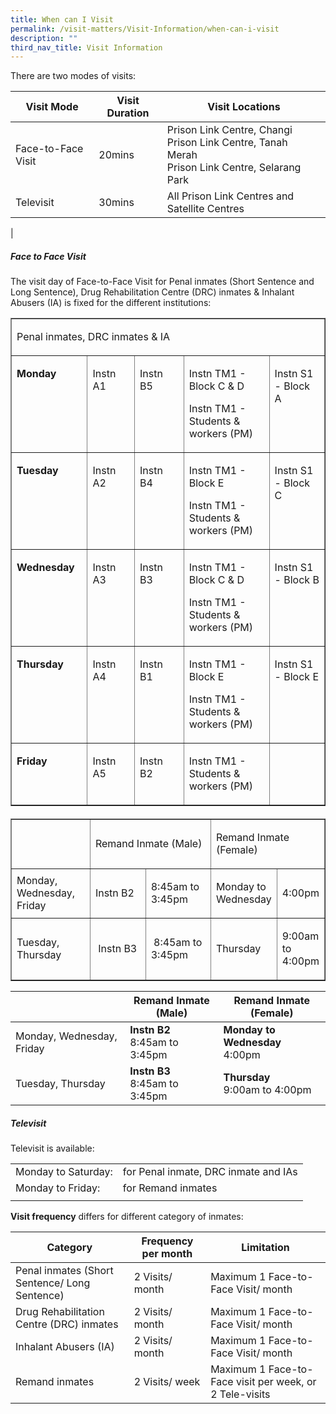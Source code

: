 ```yaml
---
title: When can I Visit
permalink: /visit-matters/Visit-Information/when-can-i-visit
description: ""
third_nav_title: Visit Information
---
```

There are two modes of visits:

|Visit Mode|Visit Duration |Visit Locations|
| -------- | -------- | -------- |
|Face-to-Face Visit|20mins |Prison Link Centre, Changi<br>Prison Link Centre, Tanah Merah<br>Prison Link Centre, Selarang Park|
|Televisit |30mins |All Prison Link Centres and Satellite Centres|
|

##### Face to Face Visit
The visit day of Face-to-Face Visit for Penal inmates (Short Sentence and Long Sentence), Drug Rehabilitation Centre (DRC) inmates &amp; Inhalant Abusers (IA) is fixed for the different institutions:


<table style="margin-bottom: 20px;" cellpadding="10" cellspacing="0" border="1" class="table">
  <tbody><tr class="cellheader">
    <td valign="top" colspan="5" width="601"><p>Penal inmates,   DRC inmates &amp; IA</p></td>
  </tr>
  <tr class="cell">
    <td valign="top" width="120"><p><strong>Monday</strong></p></td>
    <td valign="top" width="87"><p>Instn A1</p></td>
    <td valign="top" width="94"><p>Instn B5</p></td>
    <td valign="top" width="189"><p>Instn TM1 - Block C &amp; D</p><p>Instn TM1 - Students &amp; workers (PM)</p></td>
    <td valign="top" width="110"><p>Instn S1 - Block A</p></td>
  </tr>
  <tr class="cell">
    <td valign="top" width="120"><p><strong>Tuesday</strong></p></td>
    <td valign="top" width="87"><p>Instn A2</p></td>
    <td valign="top" width="94"><p>Instn B4</p></td>
    <td valign="top" width="189"><p>Instn TM1 - Block E</p><p>Instn TM1 - Students &amp; workers (PM)</p></td>
    <td valign="top" width="110"><p>Instn S1 - Block C</p></td>
  </tr>
  <tr class="cell">
    <td valign="top" width="120"><p><strong>Wednesday</strong></p></td>
    <td valign="top" width="87"><p>Instn A3</p></td>
    <td valign="top" width="94"><p>Instn B3</p></td>
    <td valign="top" width="189"><p>Instn TM1 - Block C &amp; D</p><p>Instn TM1 - Students &amp; workers (PM)</p></td>
    <td valign="top" width="110"><p>Instn S1 - Block B<br></p></td>
  </tr>
  <tr class="cell">
    <td valign="top" width="120"><p><strong>Thursday</strong></p></td>
    <td valign="top" width="87"><p>Instn A4</p></td>
    <td valign="top" width="94"><p>Instn B1</p></td>
    <td valign="top" width="189"><p>Instn TM1 - Block E</p><p>Instn TM1 - Students &amp; workers (PM)</p></td>
    <td valign="top" width="110"><p>Instn S1 - Block E</p></td>
  </tr>
  <tr class="cell">
    <td valign="top" width="120"><p><strong>Friday</strong></p></td>
    <td valign="top" width="87"><p>Instn A5</p></td>
    <td valign="top" width="94"><p>Instn B2</p></td>
    <td valign="top" width="189"><p>Instn TM1 - Students &amp; workers (PM)</p></td>
    <td valign="top" width="110"><p>&nbsp;</p></td>
  </tr>
</tbody></table>
<table style="" cellpadding="10" cellspacing="0" border="1" class="table">
  <tbody><tr class="cellheader">
    <td style="width: 33%; text-align: left; vertical-align: middle;" class="" width="50%">&nbsp;</td><td style="width: 33%; text-align: left; vertical-align: middle;" class="" colspan="2" width="50%"><p>Remand Inmate (Male)</p></td>
    <td style="width: 33%; text-align: left; vertical-align: middle;" class="" colspan="2" width="50%"><p>Remand Inmate (Female)</p></td>
  </tr>
  <tr class="cell">
    <td style="width: 33%; text-align: left; vertical-align: middle;" class="">Monday, Wednesday, Friday</td><td style="width: 33%; text-align: left; vertical-align: middle;" class="">Instn B2</td>
    <td style="width: 33%; text-align: left; vertical-align: middle;" class=""><p>8:45am to 3:45pm</p></td>
    <td style="width: 33%; text-align: left; vertical-align: middle;" class=""><p>Monday to   Wednesday</p></td>
    <td style="width: 33%; text-align: left; vertical-align: middle;" class=""><p>4:00pm</p></td>
  </tr>
  <tr class="cell">
    <td style="width: 33%; text-align: left; vertical-align: middle;" class="">Tuesday, Thursday</td><td style="width: 33%; text-align: left; vertical-align: middle;" class="">&nbsp;Instn B3</td><td style="width: 33%; text-align: left; vertical-align: middle;" class="">&nbsp;8:45am to 3:45pm</td><td style="width: 33%; text-align: left; vertical-align: middle;" class=""><p>Thursday</p></td>
    <td style="width: 33%; text-align: left; vertical-align: middle;" class=""><p>9:00am to   4:00pm</p></td>
  </tr>
</tbody></table>


| | Remand Inmate (Male)|Remand Inmate (Female) |
| -------- | -------- | -------- |
|Monday, Wednesday, Friday| **Instn B2**<br>8:45am to 3:45pm |**Monday to Wednesday**<br>4:00pm |
|Tuesday, Thursday|**Instn B3**<br>8:45am to 3:45pm |**Thursday**<br>9:00am to 4:00pm|

##### Televisit<br>
Televisit is available:

| | | 
| -------- | -------- | 
|Monday to Saturday:|for Penal inmate, DRC inmate and IAs| 
|Monday to Friday:|for Remand inmates| 
| | | 

**Visit frequency** differs for different category of inmates:

| Category | Frequency per month|Limitation|
| -------- | -------- | -------- |
|Penal inmates (Short Sentence/ Long Sentence)|2 Visits/ month|Maximum 1 Face-to-Face Visit/ month|
|Drug Rehabilitation Centre (DRC) inmates|2 Visits/ month|Maximum 1 Face-to-Face Visit/ month|
|Inhalant Abusers (IA)|2 Visits/ month|Maximum 1 Face-to-Face Visit/ month|
|Remand inmates|2 Visits/ week|Maximum 1 Face-to-Face visit per week, or 2 Tele-visits|